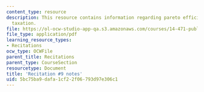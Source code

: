 ```yaml
---
content_type: resource
description: This resource contains information regarding pareto efficient income
  taxation.
file: https://ol-ocw-studio-app-qa.s3.amazonaws.com/courses/14-471-public-economics-i-fall-2012/5bc75ba9dafa1cf22f06793d97e306c1_MIT14_471F12_recnotes9.pdf
file_type: application/pdf
learning_resource_types:
- Recitations
ocw_type: OCWFile
parent_title: Recitations
parent_type: CourseSection
resourcetype: Document
title: 'Recitation #9 notes'
uid: 5bc75ba9-dafa-1cf2-2f06-793d97e306c1
---
```

